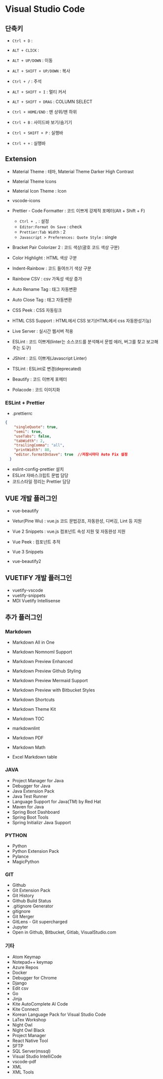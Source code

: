 # Visual Studio Code

## 단축키

- `Ctrl + D` :
- `ALT + CLICK` :
- `ALT + UP/DOWN` : 이동
- `ALT + SHIFT + UP/DOWN` : 복사
- `Ctrl + /` : 주석
- `ALT + SHIFT + I` : 멀티 커서
- `ALT + SHIFT + DRAG` : COLUMN SELECT

- `Ctrl + HOME/END` : 맨 상위/맨 하위
- `Ctrl + B` : 사이드바 보기/숨기기

- `Ctrl + SHIFT + P` : 실행바
- `Ctrl + +` : 실행바

## Extension

- Material Theme : 테마, Material Theme Darker High Contrast
- Material Theme Icons
- Material Icon Theme : Icon
- vscode-icons
- Prettier - Code Formatter : 코드 이쁘게 강제적 포메터(Alt + Shift + F)
  - `Ctrl + ,` : 설정
  - `Editor:Format On Save` : check
  - `Prettier:Tab Width` : 2
  - `Javascript > Preferences: Quote Style` : single
- Bracket Pair Colorizer 2 : 코드 색상(괄호 코드 색상 구분)
- Color Highlight : HTML 색상 구분
- Indent-Rainbow : 코드 들여쓰기 색상 구분
- Rainbow CSV : csv 가독성 색상 증가
- Auto Rename Tag : 태그 자동변환
- Auto Close Tag : 태그 자동변환
- CSS Peek : CSS 자동링크
- HTML CSS Support : HTML에서 CSS 보기(HTML에서 css 자동완성기능)
- Live Server : 실시간 웹서버 적용

- ESLint : 코드 이쁘게(linter는 소스코드를 분석해서 문법 에러, 버그를 찾고 보고해주는 도구)
- JShint : 코드 이쁘게(Javascript Linter)
- TSLint : ESLint로 변경(deprecated)
- Beautify : 코드 이쁘게 포메터
- Polacode : 코드 이미지화

### ESLint + Prettier 

- .prettierrc

```json
{
	"singleQuote": true,
	"semi": true,
	"useTabs": false,
	"tabWidth": 2,
	"trailingComma": "all",
	"printWidth": 80,
    "editor.formatOnSave": true  //저장시마다 Auto Fix 설정
  }
```

- eslint-config-prettier 설치
- ESLint 자바스크립트 문법 담당
- 코드스타일 정리는 Prettier 담당




## VUE 개발 플러그인

- vue-beautify
- Vetur(Pine Wu) : vue.js 코드 문법강조, 자동완성, 디버깅, Lint 등 지원
- Vue 2 Snippets : vue.js 컴포넌트 속성 지원 및 자동완성 지원
- Vue Peek : 컴포넌트 추적

- Vue 3 Snippets
- vue-beautify2

## VUETIFY 개발 플러그인

- vuetify-vscode
- vuetify-snippets
- MDI Vuetify Intellisense

## 추가 플러그인

### Markdown

- Markdown All in One
- Markdown Nomnoml Support

- Markdown Preview Enhanced
- Markdown Preview Github Styling
- Markdown Preview Mermaid Support
- Markdown Preview with Bitbucket Styles
- Markdown Shortcuts
- Markdown Theme Kit
- Markdown TOC
- markdownlint
- Markdown PDF
- Markdown Math
- Excel Markdown table

### JAVA

- Project Manager for Java
- Debugger for Java
- Java Extension Pack
- Java Test Runner
- Language Support for Java(TM) by Red Hat
- Maven for Java
- Spring Boot Dashboard
- Spring Boot Tools
- Spring Initializr Java Support

### PYTHON

- Python
- Python Extension Pack
- Pylance
- MagicPython

### GIT

- Github
- Git Extension Pack
- Git History
- Github Build Status
- .gitignore Generator
- gitignore
- Git Merger
- GitLens - Git supercharged
- Jupyter
- Open in Github, Bitbucket, Gitlab, VisualStudio.com

### 기타

- Atom Keymap
- Notepad++ keymap
- Azure Repos
- Docker
- Debugger for Chrome
- Django
- Edit csv
- Go
- Jinja
- Kite AutoComplete AI Code
- Kite Connect
- Korean Language Pack for Visual Studio Code
- LaTex Workshop
- Night Owl
- Night Owl Black
- Project Manager
- React Native Tool
- SFTP
- SQL Server(mssql)
- Visual Studio IntelliCode
- vscode-pdf
- XML
- XML Tools
